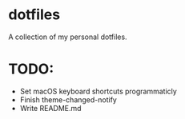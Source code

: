 # dotfiles

A collection of my personal dotfiles.

# TODO:
- Set macOS keyboard shortcuts programmaticly
- Finish theme-changed-notify
- Write README.md


